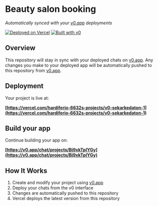 # Beauty salon booking

*Automatically synced with your [v0.app](https://v0.app) deployments*

[![Deployed on Vercel](https://img.shields.io/badge/Deployed%20on-Vercel-black?style=for-the-badge&logo=vercel)](https://vercel.com/hardiferio-6632s-projects/v0-sekarkedaton-1)
[![Built with v0](https://img.shields.io/badge/Built%20with-v0.app-black?style=for-the-badge)](https://v0.app/chat/projects/Bj9xkTpIYGy)

## Overview

This repository will stay in sync with your deployed chats on [v0.app](https://v0.app).
Any changes you make to your deployed app will be automatically pushed to this repository from [v0.app](https://v0.app).

## Deployment

Your project is live at:

**[https://vercel.com/hardiferio-6632s-projects/v0-sekarkedaton-1](https://vercel.com/hardiferio-6632s-projects/v0-sekarkedaton-1)**

## Build your app

Continue building your app on:

**[https://v0.app/chat/projects/Bj9xkTpIYGy](https://v0.app/chat/projects/Bj9xkTpIYGy)**

## How It Works

1. Create and modify your project using [v0.app](https://v0.app)
2. Deploy your chats from the v0 interface
3. Changes are automatically pushed to this repository
4. Vercel deploys the latest version from this repository
